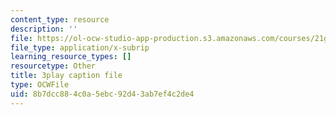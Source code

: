 ```yaml
---
content_type: resource
description: ''
file: https://ol-ocw-studio-app-production.s3.amazonaws.com/courses/21g-503-japanese-iii-fall-2019/8b7dcc884c0a5ebc92d43ab7ef4c2de4_dWNrHmcb4Oo.vtt
file_type: application/x-subrip
learning_resource_types: []
resourcetype: Other
title: 3play caption file
type: OCWFile
uid: 8b7dcc88-4c0a-5ebc-92d4-3ab7ef4c2de4
---
```

